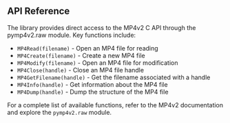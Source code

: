 ## API Reference

The library provides direct access to the MP4v2 C API through the pymp4v2.raw module. Key functions include:

- `MP4Read(filename)` - Open an MP4 file for reading
- `MP4Create(filename)` - Create a new MP4 file
- `MP4Modify(filename)` - Open an MP4 file for modification
- `MP4Close(handle)` - Close an MP4 file handle
- `MP4GetFilename(handle)` - Get the filename associated with a handle
- `MP4Info(handle)` - Get information about the MP4 file
- `MP4Dump(handle)` - Dump the structure of the MP4 file

For a complete list of available functions, refer to the MP4v2 documentation and explore the `pymp4v2.raw` module.

